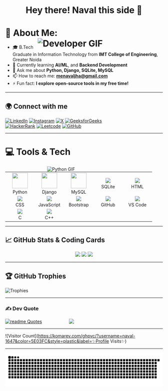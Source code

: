 <h1 align="center">Hey there! Naval this side 👋</h1>

# 🧮 About Me: <img src="https://media.giphy.com/media/qgQUggAC3Pfv687qPC/giphy.gif" width="400px" align="right" alt="Developer GIF">

- 🎓 B.Tech Graduate in Information Technology from **IMT College of Engineering**, Greater Noida  
- 🌱 Currently learning **AI/ML**, and **Backend Development**  
- 💬 Ask me about **Python, Django, SQLite, MySQL**  
- 📫 How to reach me: **menavaljha@gmail.com**  
- ⚡ Fun fact: **I explore open-source tools in my free time!**

---

## 🌍 Connect with me

[![LinkedIn](https://img.shields.io/badge/LinkedIn-%230077B5.svg?logo=linkedin&logoColor=white)](https://www.linkedin.com/in/naval-kishor-jha-04858a259/) 
[![Instagram](https://img.shields.io/badge/Instagram-%23E4405F.svg?logo=instagram&logoColor=white)](https://www.instagram.com/mr._jha11/) 
[![X](https://img.shields.io/badge/X-%23121011.svg?logo=x&logoColor=white)](https://x.com/navalraz) 
[![GeeksforGeeks](https://img.shields.io/badge/GeeksforGeeks-%2310813f.svg?logo=geeksforgeeks&logoColor=white)](https://www.geeksforgeeks.org/user/cdernjha/)  
[![HackerRank](https://img.shields.io/badge/HackerRank-2EC866.svg?logo=HackerRank&logoColor=white)](https://www.hackerrank.com/profile/CODERNJHA)
[![Leetcode](https://img.shields.io/badge/LeetCode-%23FFA116.svg?logo=leetcode&logoColor=white)](https://leetcode.com/u/Naval1647/) 
[![GitHub](https://img.shields.io/badge/GitHub-%23121011.svg?logo=github&logoColor=white)](https://github.com/naval-1647)

---

# 💻 Tools & Tech  

<img src="https://media.giphy.com/media/KAq5w47R9rmTuvWOWa/giphy.gif" width="370px" align="right" alt="Python GIF">

<table align="center">
  <tr>
    <td align="center" width="80"><img src="https://techstack-generator.vercel.app/python-icon.svg" width="50" height="50"/><br>Python</td>
    <td align="center" width="80"><img src="https://techstack-generator.vercel.app/django-icon.svg" width="50" height="50"/><br>Django</td>
    <td align="center" width="80"><img src="https://techstack-generator.vercel.app/mysql-icon.svg" width="50" height="50"/><br>MySQL</td>
    <td align="center" width="80"><img src="https://skillicons.dev/icons?i=sqlite" width="45"/><br>SQLite</td>
    <td align="center" width="80"><img src="https://skillicons.dev/icons?i=html" width="45"/><br>HTML</td>
  </tr>
  <tr>
    <td align="center" width="80"><img src="https://skillicons.dev/icons?i=css" width="45"/><br>CSS</td>
    <td align="center" width="80"><img src="https://skillicons.dev/icons?i=js" width="45"/><br>JavaScript</td>
    <td align="center" width="80"><img src="https://skillicons.dev/icons?i=bootstrap" width="45"/><br>Bootstrap</td>
    <td align="center" width="80"><img src="https://techstack-generator.vercel.app/github-icon.svg" width="50"/><br>GitHub</td>
    <td align="center" width="80"><img src="https://skillicons.dev/icons?i=vscode" width="45"/><br>VS Code</td>
  </tr>
  <tr>
    <td align="center" width="80"><img src="https://cdn.jsdelivr.net/gh/devicons/devicon/icons/c/c-original.svg" width="40"/><br>C</td>
    <td align="center" width="80"><img src="https://cdn.jsdelivr.net/gh/devicons/devicon/icons/cplusplus/cplusplus-original.svg" width="40"/><br>C++</td>
  </tr>
</table>

---

## 📈 GitHub Stats & Coding Cards

<div align="center">
  <img src="https://github-readme-streak-stats.herokuapp.com/?user=naval-1647&theme=blue-green" />
  <img src="https://github-readme-stats.vercel.app/api?username=naval-1647&show_icons=true&theme=transparent&bg_color=000&border_color=30A3DC&icon_color=30A3DC&title_color=E94D5F&text_color=FFF" />
  
  <img src="https://github-readme-stats.vercel.app/api/top-langs/?username=naval-1647&layout=compact&theme=radical" />
</div>

---

## 🏆 GitHub Trophies

![Trophies](https://github-profile-trophy.vercel.app/?username=naval-1647&theme=radical&no-frame=false&no-bg=true&margin-w=4)

---

### ✍️ Dev Quote

<img src="https://user-images.githubusercontent.com/74038190/212259363-d40b7a35-375b-470c-b4e2-2d9cb8ac706c.png" width="300px" align="right" />

[![readme Quotes](https://quotes-github-readme.vercel.app/api?theme=dracula)](https://github.com/piyushsuthar/github-readme-quotes)

---

![Visitor Count](https://komarev.com/ghpvc/?username=naval-1647&color=5E03FC&style=plastic&label=✨Profile Visits✨)

---

![Snake animation](https://github.com/GabrielaSinastre/GabrielaSinastre/blob/output/github-contribution-grid-snake.svg)
